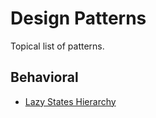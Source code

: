 # Design Patterns

Topical list of patterns.

## Behavioral

- [Lazy States Hierarchy](./patterns/lazy-states-hierarchy/README.md)

<!-- # Category name -->

<!-- * [Pattern name](pattern README path) -->
